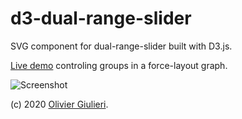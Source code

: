 # d3-dual-range-slider

SVG component for dual-range-slider built with D3.js. 

[Live demo](https://evoluteur.github.io/d3-dual-range-slider) controling groups in a force-layout graph.

![Screenshot](https://raw.githubusercontent.com/evoluteur/d3-dual-range-slider/master/screenshot.git)

(c) 2020 [Olivier Giulieri](https://evoluteur.github.io/).
